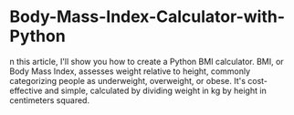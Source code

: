 # Body-Mass-Index-Calculator-with-Python
n this article, I'll show you how to create a Python BMI calculator. BMI, or Body Mass Index, assesses weight relative to height, commonly categorizing people as underweight, overweight, or obese. It's cost-effective and simple, calculated by dividing weight in kg by height in centimeters squared.
